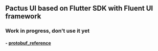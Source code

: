 ## Pactus UI based on Flutter SDK with Fluent UI framework
### Work in progress, don't use it yet

#### -  [protobuf_reference](/lib/provider/rpc_api/README.md)
